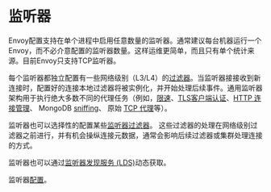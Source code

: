 # 监听器

Envoy配置支持在单个进程中启用任意数量的监听器。通常建议每台机器运行一个Envoy，而不必介意配置的监听器数量。这样运维更简单，而且只有单个统计来源。目前Envoy只支持TCP监听器。

每个监听器都独立配置有一些网络级别（L3/L4）的[过滤器](network_filters.md#arch-overview-network-filters)。当监听器接接收到新连接时，配置好的连接本地过滤器将被实例化，并开始处理后续事件。通用监听器架构用于执行绝大多数不同的代理任务（例如，[限速](global_rate_limiting.md#arch-overview-rate-limit)、[TLS客户端认证](ssl.md#arch-overview-ssl-auth-filter)、[HTTP 连接管理](http_connection_management.md#arch-overview-http-conn-man)、 MongoDB [sniffing](mongo.md#arch-overview-mongo)、 原始 [TCP 代理](tcp_proxy.md#arch-overview-tcp-proxy)等）。

监听器也可以选择性的配置某些[监听器过滤器](listener_filters.md#arch-overview-listener-filters)。 这些过滤器的处理在网络级别过滤器之前进行，并有机会操纵连接元数据，通常会影响后续过滤器或集群处理连接的方式。

监听器也可以通过[监听器发现服务 (LDS)](../../configuration/listeners/lds.md#config-listeners-lds)动态获取。

监听器[配置](../../configuration/listeners/listeners.md#config-listeners)。